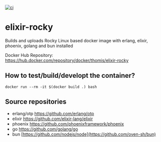 [![ci](https://github.com/thomis/elixir-centos/actions/workflows/ci.yml/badge.svg)](https://github.com/thomis/elixir-centos/actions/workflows/ci.yml)

# elixir-rocky
Builds and uploads Rocky Linux based docker image with erlang, elixir, phoenix, golang and bun installed

Docker Hub Repository: https://hub.docker.com/repository/docker/thomis/elixir-rocky

## How to test/build/developt the container?

```
docker run --rm -it $(docker build .) bash
```

## Source repositories
- erlang/otp https://github.com/erlang/otp
- elixir https://github.com/elixir-lang/elixir
- phoenix https://github.com/phoenixframework/phoenix
- go https://github.com/golang/go
- bun [https://github.com/nodejs/node](https://github.com/oven-sh/bun)
